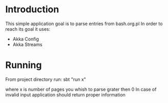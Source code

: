# Introduction

This simple application goal is to parse entries from bash.org.pl
In order to reach its goal it uses:
- Akka Config
- Akka Streams

# Running
From project directory run:
    sbt "run x"

where x is number of pages you whish to parse grater then 0
In case of invalid input application should return proper information